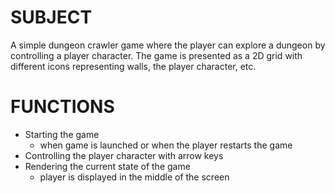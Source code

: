 SUBJECT
====
A simple dungeon crawler game where the player can explore a dungeon by controlling a player character. The game is presented as a 2D grid with different icons representing walls, the player character, etc.

FUNCTIONS
====
* Starting the game
  - when game is launched or when the player restarts the game
* Controlling the player character with arrow keys
* Rendering the current state of the game
  - player is displayed in the middle of the screen
